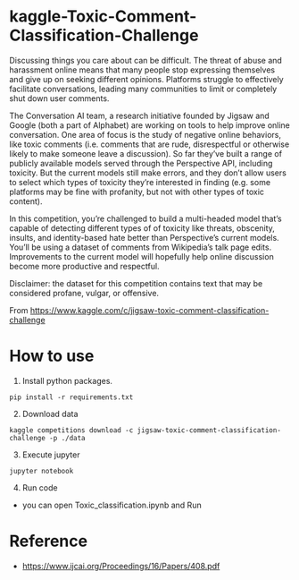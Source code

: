 # kaggle-Toxic-Comment-Classification-Challenge

Discussing things you care about can be difficult. The threat of abuse and harassment online means that many people stop expressing themselves and give up on seeking different opinions. Platforms struggle to effectively facilitate conversations, leading many communities to limit or completely shut down user comments.

The Conversation AI team, a research initiative founded by Jigsaw and Google (both a part of Alphabet) are working on tools to help improve online conversation. One area of focus is the study of negative online behaviors, like toxic comments (i.e. comments that are rude, disrespectful or otherwise likely to make someone leave a discussion). So far they’ve built a range of publicly available models served through the Perspective API, including toxicity. But the current models still make errors, and they don’t allow users to select which types of toxicity they’re interested in finding (e.g. some platforms may be fine with profanity, but not with other types of toxic content).

In this competition, you’re challenged to build a multi-headed model that’s capable of detecting different types of of toxicity like threats, obscenity, insults, and identity-based hate better than Perspective’s current models. You’ll be using a dataset of comments from Wikipedia’s talk page edits. Improvements to the current model will hopefully help online discussion become more productive and respectful.

Disclaimer: the dataset for this competition contains text that may be considered profane, vulgar, or offensive.

From https://www.kaggle.com/c/jigsaw-toxic-comment-classification-challenge

How to use
=================================================================
1. Install python packages.
  ```  
  pip install -r requirements.txt
  ```
  
2. Download data
  ```
  kaggle competitions download -c jigsaw-toxic-comment-classification-challenge -p ./data
  ```
  
3. Execute jupyter
  ```
  jupyter notebook
  ```

4. Run code 
  - you can open Toxic_classification.ipynb and Run
  
Reference
=================================================================
- https://www.ijcai.org/Proceedings/16/Papers/408.pdf
